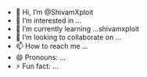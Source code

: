 - 👋 Hi, I’m @ShivamXploit
- 👀 I’m interested in ...
- 🌱 I’m currently learning ...shivamxploit
- 💞️ I’m looking to collaborate on ...
- 📫 How to reach me ...
- 😄 Pronouns: ...
- ⚡ Fun fact: ...

<!---
ShivamXploit/ShivamXploit is a ✨ special ✨ repository because its `README.md` (this file) appears on your GitHub profile.
You can click the Preview link to take a look at your changes.
--->
